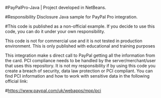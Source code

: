 #PayPalPro-Java | Project developed in NetBeans.

#Responsibility Disclosure
Java sample for PayPal Pro integration.

#This code is published as a non-official example. 
If you decide to use this code, you can do it under your own responsibility.

This code is not for commercial use and it is not tested in production environment. 
This is only published with educational and training purposes
 
This integration make s direct call to PayPal getting all the information from the card.
PCI compliance needs to be handled by the server/merchant/user that uses this repository. It is not my responsibility if by using this code you create a breach of security, data law protection or PCI compliant.
You can find PCI information and how to work with sensitive data in the following official link:

#https://www.paypal.com/uk/webapps/mpp/pci

